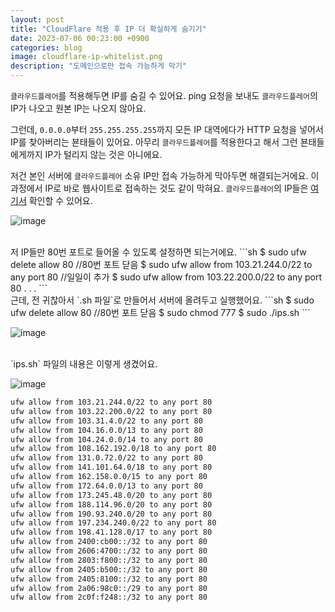 ```yaml
---
layout: post
title: "CloudFlare 적용 후 IP 더 확실하게 숨기기"
date: 2023-07-06 00:23:00 +0900
categories: blog
image: cloudflare-ip-whitelist.png
description: "도메인으로만 접속 가능하게 막기"
---
```


`클라우드플레어`를 적용해두면 IP를 숨길 수 있어요. ping 요청을 보내도 `클라우드플레어`의 IP가 나오고 원본 IP는 나오지 않아요.

그런데, `0.0.0.0`부터 `255.255.255.255`까지 모든 IP 대역에다가 HTTP 요청을 넣어서 IP를 찾아버리는 뵨태들이 있어요. 아무리 `클라우드플레어`를 적용한다고 해서 그런 뵨태들에게까지 IP가 털리지 않는 것은 아니에요.

저건 본인 서버에 `클라우드플레어` 소유 IP만 접속 가능하게 막아두면 해결되는거에요. 이 과정에서 IP로 바로 웹사이트로 접속하는 것도 같이 막혀요.
`클라우드플레어`의 IP들은 [여기서](https://cloudflare.com/ips) 확인할 수 있어요.

![image]({{site.url}}{{site.baseurl}}/assets/images/cloudflare-ip-whitelist/0.jpg)

<br>
저 IP들만 80번 포트로 들어올 수 있도록 설정하면 되는거에요.
```sh
$ sudo ufw delete allow 80  //80번 포트 닫음
$ sudo ufw allow from 103.21.244.0/22 to any port 80  //일일이 추가
$ sudo ufw allow from 103.22.200.0/22 to any port 80
.
.
.
```

<br>
근데, 전 귀찮아서 `.sh 파일`로 만들어서 서버에 올려두고 실행했어요.
```sh
$ sudo ufw delete allow 80  //80번 포트 닫음
$ sudo chmod 777
$ sudo ./ips.sh
```

![image]({{site.url}}{{site.baseurl}}/assets/images/cloudflare-ip-whitelist/1.png)

<br>
`ips.sh` 파일의 내용은 이렇게 생겼어요.

![image]({{site.url}}{{site.baseurl}}/assets/images/cloudflare-ip-whitelist/2.png)

```sh
ufw allow from 103.21.244.0/22 to any port 80
ufw allow from 103.22.200.0/22 to any port 80
ufw allow from 103.31.4.0/22 to any port 80
ufw allow from 104.16.0.0/13 to any port 80
ufw allow from 104.24.0.0/14 to any port 80
ufw allow from 108.162.192.0/18 to any port 80
ufw allow from 131.0.72.0/22 to any port 80
ufw allow from 141.101.64.0/18 to any port 80
ufw allow from 162.158.0.0/15 to any port 80
ufw allow from 172.64.0.0/13 to any port 80
ufw allow from 173.245.48.0/20 to any port 80
ufw allow from 188.114.96.0/20 to any port 80
ufw allow from 190.93.240.0/20 to any port 80
ufw allow from 197.234.240.0/22 to any port 80
ufw allow from 198.41.128.0/17 to any port 80
ufw allow from 2400:cb00::/32 to any port 80
ufw allow from 2606:4700::/32 to any port 80
ufw allow from 2803:f800::/32 to any port 80
ufw allow from 2405:b500::/32 to any port 80
ufw allow from 2405:8100::/32 to any port 80
ufw allow from 2a06:98c0::/29 to any port 80
ufw allow from 2c0f:f248::/32 to any port 80
```